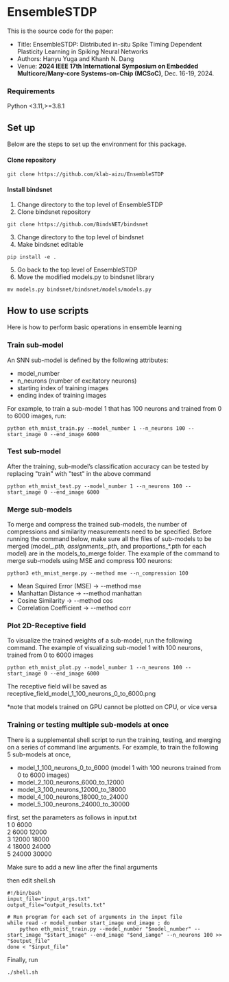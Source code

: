 # EnsembleSTDP
This is the source code for the paper:
- Title: EnsembleSTDP: Distributed in-situ Spike Timing Dependent Plasticity Learning in Spiking Neural Networks
- Authors: Hanyu Yuga and Khanh N. Dang
- Venue: **2024 IEEE 17th International Symposium on Embedded Multicore/Many-core Systems-on-Chip (MCSoC)**, Dec. 16-19, 2024.


### Requirements
Python <3.11,>=3.8.1


## Set up
Below are the steps to set up the environment for this package.

#### Clone repository
```
git clone https://github.com/klab-aizu/EnsembleSTDP
```

#### Install bindsnet
1. Change directory to the top level of EnsembleSTDP
2. Clone bindsnet repository
```
git clone https://github.com/BindsNET/bindsnet
```
3. Change directory to the top level of bindsnet
4. Make bindsnet editable
```
pip install -e .
```
5. Go back to the top level of EnsembleSTDP
4. Move the modified models.py to bindsnet library
```
mv models.py bindsnet/bindsnet/models/models.py
```


## How to use scripts
Here is how to perform basic operations in ensemble learning
### Train sub-model
An SNN sub-model is defined by the following attributes:

* model_number
* n_neurons (number of excitatory neurons)
* starting index of training images
* ending index of training images

For example, to train a sub-model 1 that has 100 neurons and trained from 0 to 6000 images, run:
```
python eth_mnist_train.py --model_number 1 --n_neurons 100 --start_image 0 --end_image 6000
```

### Test sub-model
After the training, sub-model’s classification accuracy can be tested by replacing "train" with "test" in the above command
```
python eth_mnist_test.py --model_number 1 --n_neurons 100 --start_image 0 --end_image 6000
```

### Merge sub-models
To merge and compress the trained sub-models, the number of compressions and similarity measurements need to be specified. Before running the command below, make sure all the files of sub-models to be merged (model_*.pth, assignments_*.pth, and proportions_*.pth for each model) are in the models_to_merge folder. The example of the command to merge sub-models using MSE and compress 100 neurons:
```
python3 eth_mnist_merge.py --method mse --n_compression 100
```
* Mean Squired Error (MSE) -> --method mse
* Manhattan Distance -> --method manhattan
* Cosine Similarity -> --method cos
* Correlation Coefficient -> --method corr

### Plot 2D-Receptive field
To visualize the trained weights of a sub-model, run the following command.
The example of visualizing sub-model 1 with 100 neurons, trained from 0 to 6000 images
```
python eth_mnist_plot.py --model_number 1 --n_neurons 100 --start_image 0 --end_image 6000
```
The receptive field will be saved as receptive_field_model_1_100_neurons_0_to_6000.png

\*note that models trained on GPU cannot be plotted on CPU, or vice versa


### Training or testing multiple sub-models at once
There is a supplemental shell script to run the training, testing, and merging on a series of command line arguments. For example, to train the following 5 sub-models at once,
* model_1_100_neurons_0_to_6000 (model 1 with 100 neurons trained from 0 to 6000 images)
* model_2_100_neurons_6000_to_12000
* model_3_100_neurons_12000_to_18000
* model_4_100_neurons_18000_to_24000
* model_5_100_neurons_24000_to_30000

first, set the parameters as follows in input.txt<br>
1 0 6000<br>
2 6000 12000<br>
3 12000 18000<br>
4 18000 24000<br>
5 24000 30000<br>

Make sure to add a new line after the final arguments

then edit shell.sh
```
#!/bin/bash
input_file="input_args.txt"
output_file="output_results.txt"

# Run program for each set of arguments in the input file
while read -r model_number start_image end_image ; do
    python eth_mnist_train.py --model_number "$model_number" --start_image "$start_image" --end_image "$end_iamge" --n_neurons 100 >> "$output_file"
done < "$input_file"
```
Finally, run
```
./shell.sh
```




